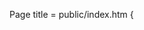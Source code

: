 Page title =  public/index.htm  {<title> },
              sr/logged_out/Main.js
Logo name =  sr/logged_out/components/navigation/NavBar.js
             sr/logged_in/components/navigation/NavBar.js
{grid link    
Typography        = sr/logged_out/components/footer/footer.js  
icon: PhoneIcon,
MailIcon
}

Images src = npm start or yarn start then build run al image on build file
